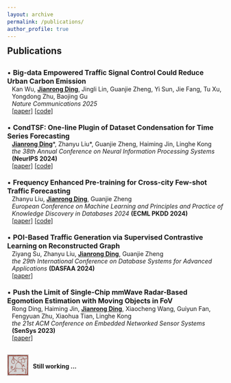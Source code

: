 ```yaml
---
layout: archive
permalink: /publications/
author_profile: true
---
```


<h2 style="margin-top: 1px">Publications</h2>
<div style="height: 10px;"></div>

<p style="margin: 0; font-size: 16px;">• <b>Big-data Empowered Traffic Signal Control Could Reduce Urban Carbon Emission</b></p>
<p style="margin: 0; padding-left: 11px; font-size: 14px;">Kan Wu, <b><u>Jianrong Ding</u></b>, Jingli Lin, Guanjie Zheng, Yi Sun, Jie Fang, Tu Xu, Yongdong Zhu, Baojing Gu</p>
<p style="margin: 0; padding-left: 11px; font-size: 14px;"><i>Nature Communications 2025</i></p>
<p style="margin: 0; padding-left: 11px; font-size: 14px;"><a href="https://www.nature.com/articles/s41467-025-56701-4">[paper]</a>  <a href="https://github.com/RafaDD/BigData-TSC">[code]</a>
<div style="height: 20px;"></div>

<p style="margin: 0; font-size: 16px;">• <b>CondTSF: One-line Plugin of Dataset Condensation for Time Series Forecasting</b></p>
<p style="margin: 0; padding-left: 11px; font-size: 14px;"><b><u>Jianrong Ding</u></b>*, Zhanyu Liu*, Guanjie Zheng, Haiming Jin, Linghe Kong</p>
<p style="margin: 0; padding-left: 11px; font-size: 14px;"><i>the 38th Annual Conference on Neural Information Processing Systems</i> <b>(NeurIPS 2024)</b></p>
<p style="margin: 0; padding-left: 11px; font-size: 14px;"><a href="https://arxiv.org/abs/2406.02131">[paper]</a>  <a href="https://github.com/RafaDD/CondTSF">[code]</a>
<div style="height: 20px;"></div>

<p style="margin: 0; font-size: 16px;">• <b>Frequency Enhanced Pre-training for Cross-city Few-shot Traffic Forecasting</b></p>
<p style="margin: 0; padding-left: 11px; font-size: 14px;">Zhanyu Liu, <b><u>Jianrong Ding</u></b>, Guanjie Zheng</p>
<p style="margin: 0; padding-left: 11px; font-size: 14px;"><i>European Conference on Machine Learning and Principles and Practice of Knowledge Discovery in Databases 2024</i> <b>(ECML PKDD 2024)</b></p>
<p style="margin: 0; padding-left: 11px; font-size: 14px;"><a href="https://link.springer.com/chapter/10.1007/978-3-031-70344-7_3">[paper]</a>  <a href="https://github.com/zhyliu00/FEPCross">[code]</a>
<div style="height: 20px;"></div>

<p style="margin: 0; font-size: 16px;">• <b>POI-Based Traffic Generation via Supervised Contrastive Learning on Reconstructed Graph</b></p>
<p style="margin: 0; padding-left: 11px; font-size: 14px;">Ziyang Su, Zhanyu Liu, <b><u>Jianrong Ding</u></b>, Guanjie Zheng</p>
<p style="margin: 0; padding-left: 11px; font-size: 14px;"><i>the 29th International Conference on Database Systems for Advanced Applications</i> <b>(DASFAA 2024)</b></p>
<p style="margin: 0; padding-left: 11px; font-size: 14px;"><a href="https://link.springer.com/chapter/10.1007/978-981-97-5552-3_15">[paper]</a>
<div style="height: 20px;"></div>

<p style="margin: 0; font-size: 16px;">• <b>Push the Limit of Single-Chip mmWave Radar-Based Egomotion Estimation with Moving Objects in FoV</b></p>
<p style="margin: 0; padding-left: 11px; font-size: 14px;">Rong Ding, Haiming Jin, <b><u>Jianrong Ding</u></b>, Xiaocheng Wang, Guiyun Fan, Fengyuan Zhu, Xiaohua Tian, Linghe Kong</p>
<p style="margin: 0; padding-left: 11px; font-size: 14px;"><i>the 21st ACM Conference on Embedded Networked Sensor Systems</i> <b>(SenSys 2023)</b></p>
<p style="margin: 0; padding-left: 11px; font-size: 14px;"><a href="https://dl.acm.org/doi/10.1145/3625687.3625795">[paper]</a>


<div style="display: flex; align-items: center; padding: 0px; margin: 30px 0;">
    <img src="/images/still-working.jpg" alt="Education Icon" style="width: 50px; height: 50px; margin-right: 10px; margin-bottom: 10px; object-fit: fill;">
    <div>
        <h3 style="margin: 0; font-size: 0.9em;"></h3>
        <p style="margin: 5px 0; font-size: 1.0em;"><b>Still working ...</b></p>
        <p style="color: #444; font-size: 0.7em;"></p>
    </div>
</div>
